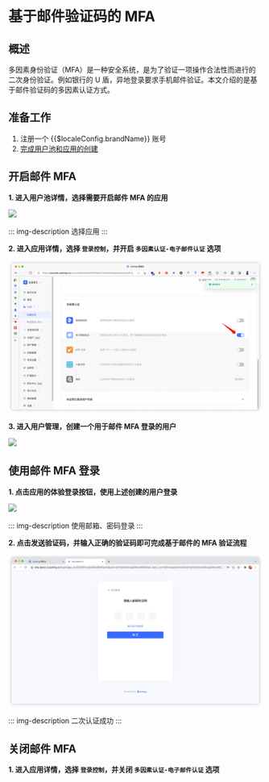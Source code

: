# 基于邮件验证码的 MFA

<LastUpdated/>

## 概述

多因素身份验证（MFA）是一种安全系统，是为了验证一项操作合法性而进行的二次身份验证。例如银行的 U 盾，异地登录要求手机邮件验证。本文介绍的是基于邮件验证码的多因素认证方式。

## 准备工作

1. <a :href="`${$themeConfig.consoleDomain}`">注册一个 {{$localeConfig.brandName}} 账号</a>
2. [完成用户池和应用的创建](/guides/basics/authenticate-first-user/use-hosted-login-page.md)

## 开启邮件 MFA

**1. 进入用户池详情，选择需要开启邮件 MFA 的应用**

![](./images/select-app.png)

::: img-description
选择应用
:::

**2. 进入应用详情，选择 `登录控制`，并开启 `多因素认证-电子邮件认证` 选项**

![](./images/mfa-email-switch.png)

**3. 进入用户管理，创建一个用于邮件 MFA 登录的用户**

![](./images/mfa-email-user-create.png)

## 使用邮件 MFA 登录

**1. 点击应用的体验登录按钮，使用上述创建的用户登录**

![](./images/mfa-email-login.png)

::: img-description
使用邮箱、密码登录
:::

**2. 点击发送验证码，并输入正确的验证码即可完成基于邮件的 MFA 验证流程**

![](./images/mfa-email-login-2.png)

::: img-description
二次认证成功
:::

## 关闭邮件 MFA

**1. 进入应用详情，选择 `登录控制`，并关闭 `多因素认证-电子邮件认证` 选项**